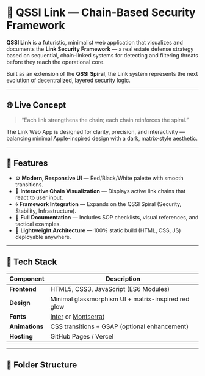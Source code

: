 # 🔗 QSSI Link — Chain-Based Security Framework

**QSSI Link** is a futuristic, minimalist web application that visualizes and documents the **Link Security Framework** — a real estate defense strategy based on sequential, chain-linked systems for detecting and filtering threats before they reach the operational core.

Built as an extension of the **QSSI Spiral**, the Link system represents the next evolution of decentralized, layered security logic.

---

## 🌐 Live Concept

> “Each link strengthens the chain; each chain reinforces the spiral.”

The Link Web App is designed for clarity, precision, and interactivity — balancing minimal Apple-inspired design with a dark, matrix-style aesthetic.

---

## 🧩 Features

- ⚙️ **Modern, Responsive UI** — Red/Black/White palette with smooth transitions.
- 🔗 **Interactive Chain Visualization** — Displays active link chains that react to user input.
- 🌀 **Framework Integration** — Expands on the QSSI Spiral (Security, Stability, Infrastructure).
- 📘 **Full Documentation** — Includes SOP checklists, visual references, and tactical examples.
- 💾 **Lightweight Architecture** — 100% static build (HTML, CSS, JS) deployable anywhere.

---

## 🧱 Tech Stack

| Component | Description |
|------------|--------------|
| **Frontend** | HTML5, CSS3, JavaScript (ES6 Modules) |
| **Design** | Minimal glassmorphism UI + matrix-inspired red glow |
| **Fonts** | [Inter](https://fonts.google.com/specimen/Inter) or [Montserrat](https://fonts.google.com/specimen/Montserrat) |
| **Animations** | CSS transitions + GSAP (optional enhancement) |
| **Hosting** | GitHub Pages / Vercel |

---

## 📁 Folder Structure
